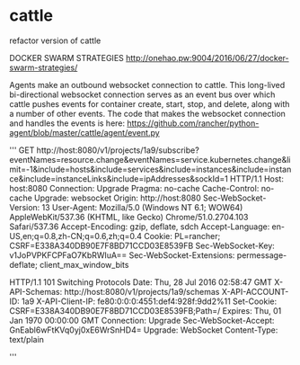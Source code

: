 # cattle
refactor version of cattle

DOCKER SWARM STRATEGIES
http://onehao.pw:9004/2016/06/27/docker-swarm-strategies/

Agents make an outbound websocket connection to cattle. This long-lived bi-directional websocket connection serves as an event bus over which cattle pushes events for container create, start, stop, and delete, along with a number of other events. The code that makes the websocket connection and handles the events is here: https://github.com/rancher/python-agent/blob/master/cattle/agent/event.py

'''
  GET http://host:8080/v1/projects/1a9/subscribe?eventNames=resource.change&eventNames=service.kubernetes.change&limit=-1&include=hosts&include=services&include=instances&include=instance&include=instanceLinks&include=ipAddresses&sockId=1 HTTP/1.1
Host: host:8080
Connection: Upgrade
Pragma: no-cache
Cache-Control: no-cache
Upgrade: websocket
Origin: http://host:8080
Sec-WebSocket-Version: 13
User-Agent: Mozilla/5.0 (Windows NT 6.1; WOW64) AppleWebKit/537.36 (KHTML, like Gecko) Chrome/51.0.2704.103 Safari/537.36
Accept-Encoding: gzip, deflate, sdch
Accept-Language: en-US,en;q=0.8,zh-CN;q=0.6,zh;q=0.4
Cookie: PL=rancher; CSRF=E338A340DB90E7F8BD71CCD03E8539FB
Sec-WebSocket-Key: v1JoPVPKFCPFaO7KbRWIuA==
Sec-WebSocket-Extensions: permessage-deflate; client_max_window_bits


HTTP/1.1 101 Switching Protocols
Date: Thu, 28 Jul 2016 02:58:47 GMT
X-API-Schemas: http://host:8080/v1/projects/1a9/schemas
X-API-ACCOUNT-ID: 1a9
X-API-Client-IP: fe80:0:0:0:4551:def4:928f:9dd2%11
Set-Cookie: CSRF=E338A340DB90E7F8BD71CCD03E8539FB;Path=/
Expires: Thu, 01 Jan 1970 00:00:00 GMT
Connection: Upgrade
Sec-WebSocket-Accept: GnEabl6wFtKVq0yj0xE6WrSnHD4=
Upgrade: WebSocket
Content-Type: text/plain

'''
